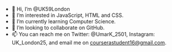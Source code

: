 - 👋 Hi, I’m @UK59London
- 👀 I’m interested in JavaScript, HTML and CSS.
- 🌱 I’m currently learning Computer Science.
- 💞️ I’m looking to collaborate on GitHub.
- 📫 You can reach me on Twitter: @UmarK_2501, Instagram: UK_London25, and email me on courserastudent16@gmail.com.

<!---
UK59London/UK59London is a ✨ special ✨ repository because its `README.md` (this file) appears on your GitHub profile.
You can click the Preview link to take a look at your changes.
--->
